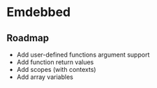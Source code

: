 # Emdebbed

## Roadmap

- Add user-defined functions argument support
- Add function return values
- Add scopes (with contexts)
- Add array variables
